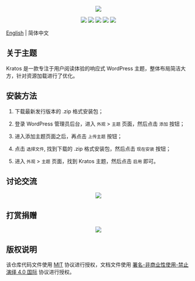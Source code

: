 <p align="center">
<img src="https://cdn.jsdelivr.net/gh/vtrois/kratos@3.2.5/assets/img/options/about.png">
</p>

<p align="center">
<img src="https://img.shields.io/badge/php-%3E%3D7.0.0-blue">
<img src="https://img.shields.io/badge/wordpress-v5.7%20tested-%234c1">
<a href="https://vtrois.crowdin.com/kratos" target="_blank"><img src="https://badges.crowdin.net/e/f1d1a7eaa6af337dba7aa4a39b28e67c/localized.svg"></a>
<a href="https://www.jsdelivr.com/package/gh/vtrois/kratos" target="_blank"><img src="https://data.jsdelivr.com/v1/package/gh/vtrois/kratos/badge?style=rounded"></a>
<img src="https://img.shields.io/github/license/vtrois/kratos?color=%234c1">
</p>

[English](README.md) | 简体中文

## 关于主题

Kratos 是一款专注于用户阅读体验的响应式 WordPress 主题，整体布局简洁大方，针对资源加载进行了优化。

## 安装方法

1. 下载最新发行版本的 .zip 格式安装包；

2. 登录 WordPress 管理员后台，进入 `外观` > `主题` 页面，然后点击 `添加` 按钮；

3. 进入添加主题页面之后，再点击 `上传主题` 按钮；

4. 点击 `选择文件`, 找到下载的 .zip 格式安装包，然后点击 `现在安装` 按钮；

5. 进入 `外观` > `主题` 页面，找到 Kratos 主题，然后点击 `启用` 即可。

## 讨论交流

<p align="center">
<img src="https://cdn.jsdelivr.net/gh/vtrois/kratos@3.2.5/assets/img/options/discuss.png">
</p>


## 打赏捐赠

<p align="center">
<img src="https://cdn.jsdelivr.net/gh/vtrois/kratos@3.2.5/assets/img/options/donate.png">
</p>

## 版权说明

该仓库代码文件使用 [MIT](https://github.com/vtrois/kratos/blob/main/LICENSE) 协议进行授权，文档文件使用 [署名-非商业性使用-禁止演绎 4.0 国际](http://creativecommons.org/licenses/by-nc-nd/4.0/) 协议进行授权。